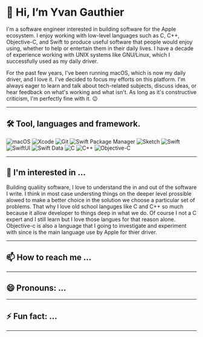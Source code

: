 # 👋 Hi, I’m Yvan Gauthier 
I'm a software engineer interested in building software for the Apple ecosystem. I enjoy working with low-level languages such as C, C++, Objective-C, and Swift to produce useful software that people would enjoy using, whether to help or entertain them in their daily lives. I have a decade of experience working with UNIX systems like GNU/Linux, which I successfully used as my daily driver.

For the past few years, I've been running macOS, which is now my daily driver, and I love it. I've decided to focus my efforts on this platform. I'm always eager to learn and talk about tech-related subjects, discuss ideas, or hear feedback on what's working and what isn't. As long as it's constructive criticism, I'm perfectly fine with it. 😉

--------
## 🛠️ Tool, languages and framework.


  ![macOS](https://img.shields.io/badge/macOS-15.3-blue?style=for-the-badge&logo=apple)
  ![Xcode](https://img.shields.io/badge/Xcode-16.0-blue?style=for-the-badge&logo=xcode)
  ![Git](https://img.shields.io/badge/Git-2.33.0-orange?style=for-the-badge&logo=git)
  ![Swift Package Manager](https://img.shields.io/badge/Swift%20Package%20Manager-5.5-ffac45?style=for-the-badge&logo=swift)
  ![Sketch](https://img.shields.io/badge/Sketch-89.0-F7B500?style=for-the-badge&logo=sketch)
  ![Swift](https://img.shields.io/badge/Swift-5.5-orange?style=for-the-badge&logo=swift)
  ![SwiftUI](https://img.shields.io/badge/SwiftUI-3.0-blue?style=for-the-badge&logo=swift)
  ![Swift Data](https://img.shields.io/badge/Swift%20Data-1.0-orange?style=for-the-badge&logo=swift)
  ![C](https://img.shields.io/badge/C-Standard-%2300599C?style=for-the-badge&logo=c)
  ![C++](https://img.shields.io/badge/C++-17-%2300599C?style=for-the-badge&logo=c%2B%2B)
  ![Objective-C](https://img.shields.io/badge/Objective--C-2.0-blue?style=for-the-badge&logo=apple)

---------
## 👀 I'm interested in ... 
Building qualiity software, I love to understand the in and out of the software I write. I think in most case understing things on the deeper level prossible alowed to make a better choice in the solution we choose a particular set of problems. That why I love old school languges like C and C++ so much because it allow developer to things deep in what we do. Of course I not a C expert and I still learn but I love those langues for that reason alone. Objective-c is also a language that I going to investigate and experiment with since is the main language use by Apple for thier driver. 

_________
## 📫 How to reach me ...

__________  
## 😄 Pronouns: ...

__________
  
## ⚡ Fun fact: ...

___________

<!---
Sda392911/Sda392911 is a ✨ special ✨ repository because its `README.md` (this file) appears on your GitHub profile.
You can click the Preview link to take a look at your changes.
--->
